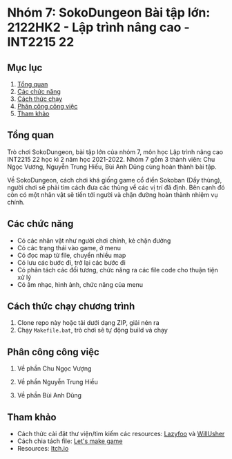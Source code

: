 # Nhóm 7: SokoDungeon Bài tập lớn: 2122HK2 - Lập trình nâng cao - INT2215 22 

## Mục lục

1. [Tổng quan](#tổng-quan)
2. [Các chức năng](#các-chức-năng)
3. [Cách thức chạy](#cách-thức-chạy-chương-trình)
4. [Phân công công việc](#phân-công-công-việc)
5. [Tham khảo](#tham-khảo)

## Tổng quan

Trò chơi SokoDungeon, bài tập lớn của nhóm 7, môn học Lập trình nâng cao INT2215 22 học kì 2 năm học 2021-2022. Nhóm 7 gồm 3 thành viên: Chu Ngọc Vương, Nguyễn Trung Hiếu, Bùi Anh Dũng cùng hoàn thành bài tập.

Về SokoDungeon, cách chơi khá giống game cổ điển Sokoban (Dẩy thùng), người chơi sẽ phải tìm cách đưa các thùng về các vị trí đã định. Bên cạnh đó còn có một nhân vật sẽ tiến tới người và chặn đường hoàn thành nhiệm vụ chính.

## Các chức năng

- Có các nhân vật như người chơi chính, kẻ chặn đường
- Có các trạng thái vào game, ở menu
- Có đọc map từ file, chuyển nhiều map
- Có lưu các bước đi, trở lại các bước đi
- Có phân tách các đối tương, chức năng ra các file code cho thuận tiện xử lý
- Có âm nhạc, hình ảnh, chức năng của menu

## Cách thức chạy chương trình

1. Clone repo này hoặc tải dưới dạng ZIP, giải nén ra
2. Chạy `Makefile.bat`, trò chơi sẽ tự động build và chạy

## Phân công công việc

1. Về phần Chu Ngọc Vượng

2. Về phần Nguyễn Trung Hiều

3. Về phần Bùi Anh Dũng

## Tham khảo

- Cách thức cài đặt thư viện/tìm kiếm các resources: [Lazyfoo](lazyfoo.net/tutorials/SDL) và [WillUsher](willusher.io/pages/sdl2/)
- Cách chia tách file: [Let's make game](https://www.youtube.com/c/CarlBirch)
- Resources: [Itch.io](itch.io)
